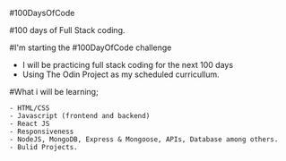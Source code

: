#100DaysOfCode

#100 days of Full Stack coding.

#I'm starting the #100DayOfCode challenge

- I will be practicing full stack coding for the next 100 days
- Using The Odin Project as my scheduled curricullum.

#What i will be learning;

	- HTML/CSS
	- Javascript (frontend and backend)
	- React JS
	- Responsiveness
	- NodeJS, MongoDB, Express & Mongoose, APIs, Database among others.
	- Bulid Projects.

